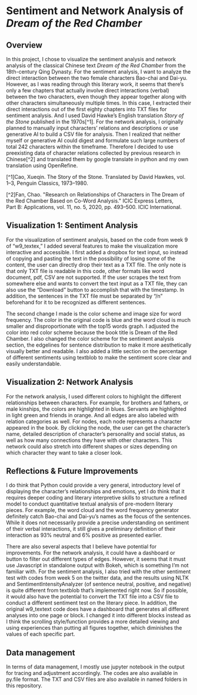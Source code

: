 # Sentiment and Network Analysis of *Dream of the Red Chamber*

## Overview

In this project, I chose to visualize the sentiment analysis and network analysis of the classical Chinese text *Dream of the Red Chamber* from the 18th-century Qing Dynasty. For the sentiment analysis, I want to analyze the direct interaction between the two female characters Bao-chai and Dai-yu. However, as I was reading through this literary work, it seems that there’s only a few chapters that actually involve direct interactions (verbal) between the two characters, even though they appear together along with other characters simultaneously multiple times. In this case, I extracted their direct interactions out of the first eighty chapters into TXT files for sentiment analysis. And I used David Hawke’s English translation *Story of the Stone* published in the 1970s[^1]. For the network analysis, I originally planned to manually input characters’ relations and descriptions or use generative AI to build a CSV file for analysis. Then I realized that neither myself or generative AI could digest and formulate such large numbers of total 242 characters within the timeframe. Therefore I decided to use preexisting data of character relations collected by previous research in Chinese[^2] and translated them by google translate in python and my own translation using OpenRefine. 

[^1]Cao, Xueqin. The Story of the Stone. Translated by David Hawkes, vol. 1–3, Penguin Classics, 1973–1980.

[^2]Fan, Chao. "Research on Relationships of Characters in The Dream of the Red Chamber Based on Co-Word Analysis." ICIC Express Letters,  
 Part B: Applications, vol. 11, no. 5, 2020, pp. 493–500. ICIC International.

## Visualization 1: Sentiment Analysis

For the visualization of sentiment analysis, based on the code from week 9 of “w9_textex,” I added several features to make the visualization more interactive and accessible. I first added a dropbox for text input, so instead of copying and pasting the text in the possibility of losing some of the content, the user can directly drop their text as a TXT file. The only note is that only TXT file is readable in this code, other formats like word document, pdf, CSV are not supported. If the user scrapes the text from somewhere else and wants to convert the text input as a TXT file, they can also use the “Download” button to accomplish that with the timestamp. In addition, the sentences in the TXT file must be separated by “/n” beforehand for it to be recognized as different sentences. 

The second change I made is the color scheme and image size for word frequency. The color in the original code is blue and the word cloud is much smaller and disproportionate with the top15 words graph. I adjusted the color into red color scheme because the book title is Dream of the Red Chamber. I also changed the color scheme for the sentiment analysis section, the edgelines for sentence distribution to make it more aesthetically visually better and readable. I also added a little section on the percentage of different sentiments using textblob to make the sentiment score clear and easily understandable. 

## Visualization 2: Network Analysis

For the network analysis, I used different colors to highlight the different relationships between characters. For example, for brothers and fathers, or male kinships, the colors are highlighted in blues. Servants are highlighted in light green and friends in orange. And all edges are also labeled with relation categories as well. For nodes, each node represents a character appeared in the book. By clicking the node, the user can get the character’s name, detailed description of character’s personality and social status, as well as how many connections they have with other characters. This network could also stretch into different shapes or sizes depending on which character they want to take a closer look. 

## Reflections & Future Improvements

I do think that Python could provide a very general, introductory level of displaying the character’s relationships and emotions, yet I do think that it requires deeper coding and literary interpretive skills to structure a refined model to conduct quantitative textual analysis of  pre-modern literary pieces. For example, the word cloud and the word frequency generator definitely catch Bao-chai and Dai-yu’s names as the focus of the sentences. While it does not necessarily provide a precise understanding on sentiment of their verbal interactions, it still gives a preliminary definition of their interaction as 93% neutral and 6% positive as presented earlier. 

There are also several aspects that I believe have potential for improvements. For the network analysis, it could have a dashboard or button to filter out different types of edges. However, it seems that it must use Javascript in standalone output with Bokeh, which is something I’m not familiar with. For the sentiment analysis, I also tried with the other sentiment test with codes from week 5 on the twitter data, and the results using NLTK and ​​SentimentIntensityAnalyzer (of sentence neutral, positive, and negative) is quite different from textblob that’s implemented right now. So if possible, it would also have the potential to convert the TXT file into a CSV file to conduct a different sentiment test on the literary piece. In addition, the original w9_textext code does have a dashboard that generates all different analyses into one page or block. I changed it into different blocks instead as I think the scrolling style/function provides a more detailed viewing and using experiences than putting all figures together, which diminishes the values of each specific part. 

## Data management 
In terms of data management, I mostly use jupyter notebook in the output for tracing and adjustment accordingly. The codes are also available in py.file format. The TXT and CSV files are also available in named folders in this repository. 

